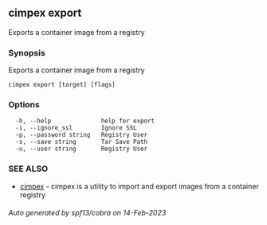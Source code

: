 ## cimpex export

Exports a container image from a registry

### Synopsis

Exports a container image from a registry

```
cimpex export [target] [flags]
```

### Options

```
  -h, --help              help for export
  -i, --ignore_ssl        Ignore SSL
  -p, --password string   Registry User
  -s, --save string       Tar Save Path
  -u, --user string       Registry User
```

### SEE ALSO

* [cimpex](cimpex.md)	 - cimpex is a utility to import and export images from a container registry

###### Auto generated by spf13/cobra on 14-Feb-2023

